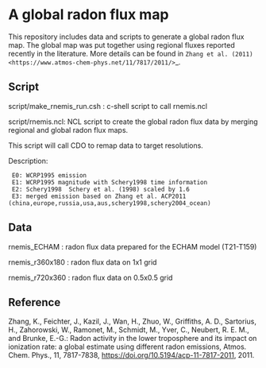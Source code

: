 # A global radon flux map

This repository includes data and scripts to generate a global radon flux map. 
The global map was put together using regional fluxes reported recently in the 
literature. More details can be found in `Zhang et al. (2011) <https://www.atmos-chem-phys.net/11/7817/2011/>`_.  


Script
--------------------

   script/make_rnemis_run.csh : c-shell script to call rnemis.ncl  
   
   script/rnemis.ncl: NCL script to create the global radon flux data by merging regional and global radon flux maps. 
   
   This script will call CDO to remap data to target resolutions. 
   
   Description: 
   
     E0: WCRP1995 emission 
     E1: WCRP1995 magnitude with Schery1998 time information  
     E2: Schery1998  Schery et al. (1998) scaled by 1.6 
     E3: merged emission based on Zhang et al. ACP2011 (china,europe,russia,usa,aus,schery1998,schery2004_ocean) 

Data
-------------------- 

   rnemis_ECHAM : radon flux data prepared for the ECHAM model (T21-T159)

   rnemis_r360x180 : radon flux data on 1x1 grid 

   rnemis_r720x360 : radon flux data on 0.5x0.5 grid 


Reference
-------------------- 

   Zhang, K., Feichter, J., Kazil, J., Wan, H., Zhuo, W., Griffiths, A. D.,
   Sartorius, H., Zahorowski, W., Ramonet, M., Schmidt, M., Yver, C.,
   Neubert, R. E. M., and Brunke, E.-G.:
   Radon activity in the lower troposphere and its impact on ionization rate:
   a global estimate using different radon emissions,
   Atmos. Chem. Phys., 11, 7817-7838,
   https://doi.org/10.5194/acp-11-7817-2011, 2011.
 
